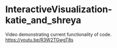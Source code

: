 # InteractiveVisualization-katie_and_shreya

Video demonstrating current functionality of code. 
https://youtu.be/R3W2TGwgT8s 
